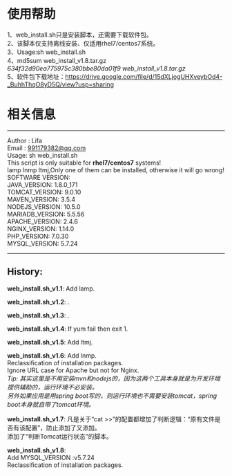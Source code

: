 # 使用帮助  
1、web_install.sh只是安装脚本，还需要下载软件包。  
2、该脚本仅支持离线安装、仅适用rhel7/centos7系统。  
3、Usage:sh web_install.sh  
4、md5sum web_install_v1.8.tar.gz   
*634f32d90ea775975c380bbe80da01f9  web_install_v1.8.tar.gz*  
5、软件包下载地址：https://drive.google.com/file/d/15dXLjogUHXveybOd4-_BuhhThqO8yD5Q/view?usp=sharing  

# 相关信息  
******************************************************  
Author       : Lifa  
Email        : 991179382@qq.com  
Usage: sh web_install.sh  
This script is only suitable for **rhel7/centos7** systems!  
lamp lnmp ltmj,Only one of them can be installed, otherwise it will go wrong!  
SOFTWARE VERSION:  
JAVA_VERSION: 1.8.0_171  
TOMCAT_VERSION: 9.0.10  
MAVEN_VERSION: 3.5.4  
NODEJS_VERSION: 10.5.0  
MARIADB_VERSION: 5.5.56  
APACHE_VERSION: 2.4.6  
NGINX_VERSION: 1.14.0  
PHP_VERSION: 7.0.30  
MYSQL_VERSION: 5.7.24  
******************************************************  
  
## History:  
**web_install.sh_v1.1**: Add lamp.  
  
**web_install.sh_v1.2**: .  
  
**web_install.sh_v1.3**: .  
  
**web_install.sh_v1.4**: If yum fail then exit 1.  
  
**web_install.sh_v1.5**: Add ltmj.  
  
**web_install.sh_v1.6**: Add lnmp.  
Reclassification of installation packages.  
Ignore URL case for Apache but not for Nginx.  
*Tip: 其实这里是不用安装mvn和nodejs的，因为这两个工具本身就是为开发环境提供辅助的，运行环境不必安装。  
另外如果应用是用spring boot写的，则运行环境也不需要安装tomcat，spring boot本身就自带了tomcat环境。*  
  
**web_install.sh_v1.7**: 
凡是关于“cat >>”的配置都增加了判断逻辑：“原有文件是否有该配置”，防止添加了又添加。  
添加了“判断Tomcat运行状态”的脚本。  
  
**web_install.sh_v1.8**:   
Add MYSQL_VERSION :v5.7.24  
Reclassification of installation packages.  

